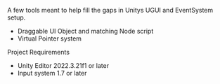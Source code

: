 A few tools meant to help fill the gaps in Unitys UGUI and EventSystem setup.
- Draggable UI Object and matching Node script
- Virtual Pointer system


Project Requirements
- Unity Editor 2022.3.21f1 or later
- Input system 1.7 or later

